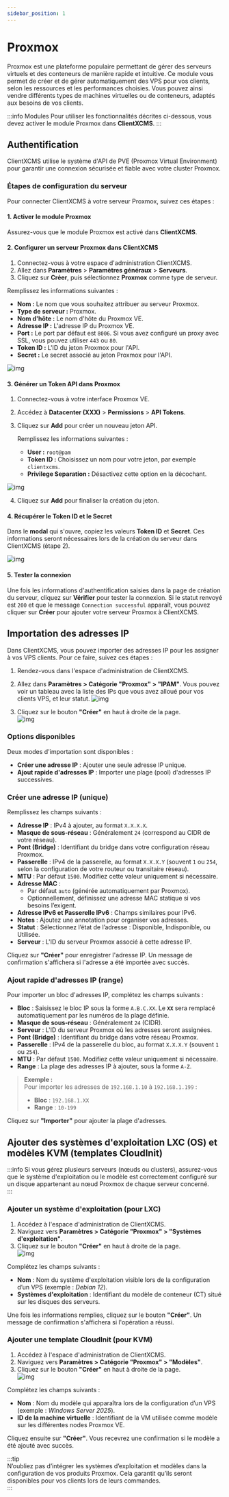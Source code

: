 ```yaml
---
sidebar_position: 1
---
```


# Proxmox

Proxmox est une plateforme populaire permettant de gérer des serveurs virtuels et des conteneurs de manière rapide et intuitive. Ce module vous permet de créer et de gérer automatiquement des VPS pour vos clients, selon les ressources et les performances choisies. Vous pouvez ainsi vendre différents types de machines virtuelles ou de conteneurs, adaptés aux besoins de vos clients.

:::info Modules
Pour utiliser les fonctionnalités décrites ci-dessous, vous devez activer le module Proxmox dans **ClientXCMS**.
:::

## Authentification

ClientXCMS utilise le système d'API de PVE (Proxmox Virtual Environment) pour garantir une connexion sécurisée et fiable avec votre cluster Proxmox.

### Étapes de configuration du serveur

Pour connecter ClientXCMS à votre serveur Proxmox, suivez ces étapes :

#### 1. Activer le module Proxmox

Assurez-vous que le module Proxmox est activé dans **ClientXCMS**.

#### 2. Configurer un serveur Proxmox dans ClientXCMS

1. Connectez-vous à votre espace d'administration ClientXCMS.
2. Allez dans **Paramètres** > **Paramètres généraux** > **Serveurs**.
3. Cliquez sur **Créer**, puis sélectionnez **Proxmox** comme type de serveur.

Remplissez les informations suivantes :

- **Nom :** Le nom que vous souhaitez attribuer au serveur Proxmox.
- **Type de serveur :** Proxmox.
- **Nom d'hôte :** Le nom d'hôte du Proxmox VE.
- **Adresse IP :** L'adresse IP du Proxmox VE.
- **Port :** Le port par défaut est `8006`. Si vous avez configuré un proxy avec SSL, vous pouvez utiliser `443` ou `80`.
- **Token ID :** L'ID du jeton Proxmox pour l'API.
- **Secret :** Le secret associé au jeton Proxmox pour l'API.

![img](../../../static/img/next_gen/extensions/modules/proxmox/image_1.png)

#### 3. Générer un Token API dans Proxmox

1. Connectez-vous à votre interface Proxmox VE.
2. Accédez à **Datacenter (XXX)** > **Permissions** > **API Tokens**.
3. Cliquez sur **Add** pour créer un nouveau jeton API.

   Remplissez les informations suivantes :
   
   - **User :** `root@pam`
   - **Token ID :** Choisissez un nom pour votre jeton, par exemple `clientxcms`.
   - **Privilege Separation :** Désactivez cette option en la décochant.

![img](../../../static/img/next_gen/extensions/modules/proxmox/image_2.png)

4. Cliquez sur **Add** pour finaliser la création du jeton.

#### 4. Récupérer le Token ID et le Secret

Dans le **modal** qui s'ouvre, copiez les valeurs **Token ID** et **Secret**. Ces informations seront nécessaires lors de la création du serveur dans ClientXCMS (étape 2).

![img](../../../static/img/next_gen/extensions/modules/proxmox/image_3.png)

#### 5. Tester la connexion

Une fois les informations d'authentification saisies dans la page de création du serveur, cliquez sur **Vérifier** pour tester la connexion. Si le statut renvoyé est `200` et que le message ``Connection successful`` apparaît, vous pouvez cliquer sur **Créer** pour ajouter votre serveur Proxmox à ClientXCMS.

## **Importation des adresses IP**

Dans ClientXCMS, vous pouvez importer des adresses IP pour les assigner à vos VPS clients. Pour ce faire, suivez ces étapes :  

1. Rendez-vous dans l'espace d'administration de ClientXCMS.  

2. Allez dans **Paramètres > Catégorie "Proxmox" > "IPAM"**. 
Vous pouvez voir un tableau avec la liste des IPs que vous avez alloué pour vos clients VPS, et leur statut.
![img](../../../static/img/next_gen/extensions/modules/proxmox/image_5.png)

3. Cliquez sur le bouton **"Créer"** en haut à droite de la page.  
![img](../../../static/img/next_gen/extensions/modules/proxmox/image_4.png)  

### **Options disponibles**
Deux modes d'importation sont disponibles :  
- **Créer une adresse IP** : Ajouter une seule adresse IP unique.  
- **Ajout rapide d'adresses IP** : Importer une plage (pool) d'adresses IP successives.  

### **Créer une adresse IP (unique)**

Remplissez les champs suivants :  

- **Adresse IP** : IPv4 à ajouter, au format `X.X.X.X`.  
- **Masque de sous-réseau** : Généralement `24` (correspond au CIDR de votre réseau).  
- **Pont (Bridge)** : Identifiant du bridge dans votre configuration réseau Proxmox.  
- **Passerelle** : IPv4 de la passerelle, au format `X.X.X.Y` (souvent `1` ou `254`, selon la configuration de votre routeur ou transitaire réseau).  
- **MTU** : Par défaut `1500`. Modifiez cette valeur uniquement si nécessaire.  
- **Adresse MAC** :  
  - Par défaut `auto` (générée automatiquement par Proxmox).  
  - Optionnellement, définissez une adresse MAC statique si vos besoins l’exigent.  
- **Adresse IPv6 et Passerelle IPv6** : Champs similaires pour IPv6.  
- **Notes** : Ajoutez une annotation pour organiser vos adresses.  
- **Statut** : Sélectionnez l’état de l’adresse : Disponible, Indisponible, ou Utilisée.  
- **Serveur** : L'ID du serveur Proxmox associé à cette adresse IP.  

Cliquez sur **"Créer"** pour enregistrer l'adresse IP. Un message de confirmation s'affichera si l'adresse a été importée avec succès.  

### Ajout rapide d'adresses IP (range)

Pour importer un bloc d'adresses IP, complétez les champs suivants :  

- **Bloc** : Saisissez le bloc IP sous la forme `A.B.C.XX`. Le **`XX`** sera remplacé automatiquement par les numéros de la plage définie.  
- **Masque de sous-réseau** : Généralement `24` (CIDR).  
- **Serveur** : L'ID du serveur Proxmox où les adresses seront assignées.  
- **Pont (Bridge)** : Identifiant du bridge dans votre réseau Proxmox.  
- **Passerelle** : IPv4 de la passerelle du bloc, au format `X.X.X.Y` (souvent `1` ou `254`).  
- **MTU** : Par défaut `1500`. Modifiez cette valeur uniquement si nécessaire.  
- **Range** : La plage des adresses IP à ajouter, sous la forme `A-Z`.  

> **Exemple :**  
> Pour importer les adresses de `192.168.1.10` à `192.168.1.199` :  
> - **Bloc** : `192.168.1.XX`  
> - **Range** : `10-199`  

Cliquez sur **"Importer"** pour ajouter la plage d'adresses. 

## Ajouter des systèmes d'exploitation LXC (OS) et modèles KVM (templates CloudInit)

:::info 
Si vous gérez plusieurs serveurs (nœuds ou clusters), assurez-vous que le système d'exploitation ou le modèle est correctement configuré sur un disque appartenant au nœud Proxmox de chaque serveur concerné.  
:::

### Ajouter un système d'exploitation (pour LXC)

1. Accédez à l'espace d'administration de ClientXCMS.  
2. Naviguez vers **Paramètres > Catégorie "Proxmox" > "Systèmes d'exploitation"**.  
3. Cliquez sur le bouton **"Créer"** en haut à droite de la page.  
![img](../../../static/img/next_gen/extensions/modules/proxmox/image_6.png)  

Complétez les champs suivants :  
- **Nom** : Nom du système d'exploitation visible lors de la configuration d’un VPS (exemple : *Debian 12*).  
- **Systèmes d'exploitation** : Identifiant du modèle de conteneur (CT) situé sur les disques des serveurs.  

Une fois les informations remplies, cliquez sur le bouton **"Créer"**. Un message de confirmation s'affichera si l'opération a réussi.  

### Ajouter une template CloudInit (pour KVM)

1. Accédez à l'espace d'administration de ClientXCMS.  
2. Naviguez vers **Paramètres > Catégorie "Proxmox" > "Modèles"**.  
3. Cliquez sur le bouton **"Créer"** en haut à droite de la page.  
![img](../../../static/img/next_gen/extensions/modules/proxmox/image_7.png)  

Complétez les champs suivants :  
- **Nom** : Nom du modèle qui apparaîtra lors de la configuration d’un VPS (exemple : *Windows Server 2025*).  
- **ID de la machine virtuelle** : Identifiant de la VM utilisée comme modèle sur les différentes nodes Proxmox VE.  

Cliquez ensuite sur **"Créer"**. Vous recevrez une confirmation si le modèle a été ajouté avec succès.  

:::tip  
N’oubliez pas d’intégrer les systèmes d’exploitation et modèles dans la configuration de vos produits Proxmox. Cela garantit qu’ils seront disponibles pour vos clients lors de leurs commandes.  
:::  